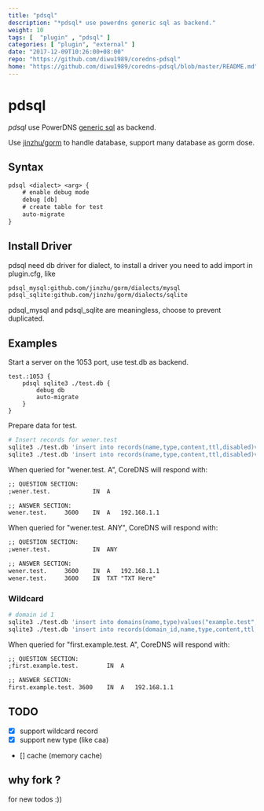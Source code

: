 ```yaml
---
title: "pdsql"
description: "*pdsql* use powerdns generic sql as backend."
weight: 10
tags: [  "plugin" , "pdsql" ]
categories: [ "plugin", "external" ]
date: "2017-12-09T10:26:00+08:00"
repo: "https://github.com/diwu1989/coredns-pdsql"
home: "https://github.com/diwu1989/coredns-pdsql/blob/master/README.md"
---
```


# pdsql

*pdsql* use PowerDNS [generic sql](https://github.com/PowerDNS/pdns/tree/master/pdns/backends/gsql) as backend.

Use [jinzhu/gorm](https://github.com/jinzhu/gorm) to handle database, support many database as gorm dose.

## Syntax

~~~ txt
pdsql <dialect> <arg> {
    # enable debug mode
    debug [db]
    # create table for test
    auto-migrate
}
~~~

## Install Driver

pdsql need db driver for dialect, to install a driver you need to add import in plugin.cfg, like

~~~ txt
pdsql_mysql:github.com/jinzhu/gorm/dialects/mysql
pdsql_sqlite:github.com/jinzhu/gorm/dialects/sqlite
~~~

pdsql_mysql and pdsql_sqlite are meaningless, choose to prevent duplicated.

## Examples

Start a server on the 1053 port, use test.db as backend.

~~~ corefile
test.:1053 {
    pdsql sqlite3 ./test.db {
        debug db
        auto-migrate
    }
}
~~~

Prepare data for test.

~~~ bash
# Insert records for wener.test
sqlite3 ./test.db 'insert into records(name,type,content,ttl,disabled)values("wener.test","A","192.168.1.1",3600,0)'
sqlite3 ./test.db 'insert into records(name,type,content,ttl,disabled)values("wener.test","TXT","TXT Here",3600,0)'
~~~

When queried for "wener.test. A", CoreDNS will respond with:

~~~ txt
;; QUESTION SECTION:
;wener.test.			IN	A

;; ANSWER SECTION:
wener.test.		3600	IN	A	192.168.1.1
~~~

When queried for "wener.test. ANY", CoreDNS will respond with:

~~~ txt
;; QUESTION SECTION:
;wener.test.			IN	ANY

;; ANSWER SECTION:
wener.test.		3600	IN	A	192.168.1.1
wener.test.		3600	IN	TXT	"TXT Here"
~~~

### Wildcard

~~~ bash
# domain id 1
sqlite3 ./test.db 'insert into domains(name,type)values("example.test","NATIVE")'
sqlite3 ./test.db 'insert into records(domain_id,name,type,content,ttl,disabled)values(1,"*.example.test","A","192.168.1.1",3600,0)'
~~~

When queried for "first.example.test. A", CoreDNS will respond with:

~~~ txt
;; QUESTION SECTION:
;first.example.test.		IN	A

;; ANSWER SECTION:
first.example.test.	3600	IN	A	192.168.1.1
~~~

## TODO

* [x] support wildcard record
* [x] support new type (like caa)
* [] cache (memory cache)

## why fork ?
for new todos :))

